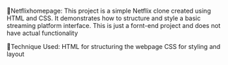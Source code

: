 🔗Netflixhomepage:
This project is a simple Netflix clone created using HTML and CSS. It demonstrates how to structure and style a basic streaming platform interface.
This is just a fornt-end project and does not have actual functionality

🔗Technique Used:
HTML for structuring the webpage
CSS for styling and layout

